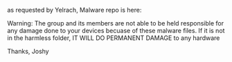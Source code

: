 as requested by Yelrach, Malware repo is here:


Warning: 
The group and its members are not able to be held responsible for any damage done to your devices becuase of these malware files.
If it is not in the harmless folder, IT WILL DO PERMANENT DAMAGE to any hardware

Thanks,
Joshy
